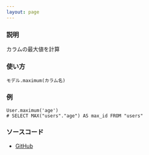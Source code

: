 ```yaml
---
layout: page
---
```


### 説明

カラムの最大値を計算

### 使い方

    モデル.maximum(カラム名)

### 例

    User.maximum('age')
    # SELECT MAX("users"."age") AS max_id FROM "users"

### ソースコード

- [GitHub](https://github.com/rails/rails/blob/984c3ef2775781d47efa9f541ce570daa2434a80/activerecord/lib/active_record/relation/calculations.rb#L77)
